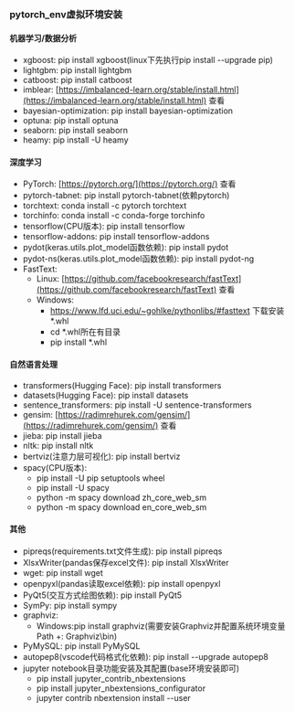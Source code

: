 ### pytorch_env虚拟环境安装

#### 机器学习/数据分析

* xgboost: pip install xgboost(linux下先执行pip install --upgrade pip)
* lightgbm: pip install lightgbm
* catboost: pip install catboost
* imblear: [https://imbalanced-learn.org/stable/install.html](https://imbalanced-learn.org/stable/install.html) 查看
* bayesian-optimization: pip install bayesian-optimization
* optuna: pip install optuna
* seaborn: pip install seaborn
* heamy: pip install -U heamy

#### 深度学习

* PyTorch: [https://pytorch.org/](https://pytorch.org/) 查看
* pytorch-tabnet: pip install pytorch-tabnet(依赖pytorch)
* torchtext: conda install -c pytorch torchtext
* torchinfo: conda install -c conda-forge torchinfo
* tensorflow(CPU版本): pip install tensorflow
* tensorflow-addons: pip install tensorflow-addons
* pydot(keras.utils.plot_model函数依赖): pip install pydot
* pydot-ns(keras.utils.plot_model函数依赖): pip install pydot-ng
* FastText:
    * Linux: [https://github.com/facebookresearch/fastText](https://github.com/facebookresearch/fastText) 查看
    * Windows:
        * https://www.lfd.uci.edu/~gohlke/pythonlibs/#fasttext 下载安装*.whl
        * cd *.whl所在有目录
        * pip install *.whl

#### 自然语言处理

* transformers(Hugging Face): pip install transformers
* datasets(Hugging Face): pip install datasets
* sentence_transformers: pip install -U sentence-transformers
* gensim: [https://radimrehurek.com/gensim/](https://radimrehurek.com/gensim/) 查看
* jieba: pip install jieba
* nltk: pip install nltk
* bertviz(注意力层可视化): pip install bertviz
* spacy(CPU版本):
    * pip install -U pip setuptools wheel
    * pip install -U spacy
    * python -m spacy download zh_core_web_sm
    * python -m spacy download en_core_web_sm

#### 其他

* pipreqs(requirements.txt文件生成): pip install pipreqs
* XlsxWriter(pandas保存excel文件): pip install XlsxWriter
* wget: pip install wget
* openpyxl(pandas读取excel依赖): pip install openpyxl
* PyQt5(交互方式绘图依赖): pip install PyQt5
* SymPy: pip install sympy
* graphviz:
    * Windows:pip install graphviz(需要安装Graphviz并配置系统环境变量Path +: Graphviz\bin)
* PyMySQL: pip install PyMySQL
* autopep8(vscode代码格式化依赖): pip install --upgrade autopep8
* jupyter notebook目录功能安装及其配置(base环境安装即可)
    * pip install jupyter_contrib_nbextensions
    * pip install jupyter_nbextensions_configurator
    * jupyter contrib nbextension install --user